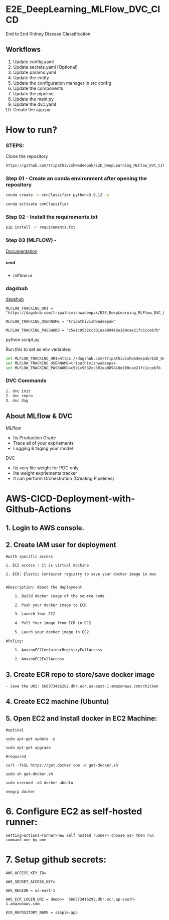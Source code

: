 # E2E_DeepLearning_MLFlow_DVC_CICD
End to End Kidney Disease Classification

## Workflows
1. Update config.yaml
2. Update secrets.yaml [Optional]
3. Update params.yaml
4. Update the entity
5. Update the configuration manager in src config
6. Update the components
7. Update the pipeline
8. Update the main.py
9. Update the dvc.yaml
10. Create the app.py

# How to run?

### STEPS:
Clone the repository

```bash
https://github.com/tripathivishwadeepak/E2E_DeepLearning_MLFlow_DVC_CICD
```

### Step 01 - Create an conda environment after opening the repository

```bash
conda create -n cnnClassifier python=3.9.12 -y
````

```bash
conda activate cnnClassifier
```

### Step 02 - Install the requirements.txt 

```bash
pip install -r requirements.txt
```
### Step 03 (MLFLOW) -
[Documentation](https://mlflow.org/docs/latest/index.html)

##### cmd
- mlflow ui

### dagshub
[dagshub](https://dagshub.com/)

```
MLFLOW_TRACKING_URI =
"https://dagshub.com/tripathivishwadeepak/E2E_DeepLearning_MLFlow_DVC_CICD.mlflow"
```
```
MLFLOW_TRACKING_USERNAME = "tripathivishwadeepak"
```
```
MLFLOW_TRACKING_PASSWORD = "c5e1c9532cc301ea889416e189cae21fc1cceb7b"
```
python script.py

Run this to set as env variables:
```bash
set MLFLOW_TRACKING_URI=https://dagshub.com/tripathivishwadeepak/E2E_DeepLearning_MLFlow_DVC_CICD.mlflow
set MLFLOW_TRACKING_USERNAME=tripathivishwadeepak
set MLFLOW_TRACKING_PASSWORD=c5e1c9532cc301ea889416e189cae21fc1cceb7b
```

### DVC Commands
```bash
1. dvc init
2. dvc repro
3. dvc dag
```


## About MLflow & DVC

MLflow

 - Its Production Grade
 - Trace all of your expriements
 - Logging & taging your model


DVC 

 - Its very lite weight for POC only
 - lite weight expriements tracker
 - It can perform Orchestration (Creating Pipelines)



# AWS-CICD-Deployment-with-Github-Actions

## 1. Login to AWS console.

## 2. Create IAM user for deployment

	#with specific access

	1. EC2 access : It is virtual machine

	2. ECR: Elastic Container registry to save your docker image in aws


	#Description: About the deployment
```bash
	1. Build docker image of the source code

	2. Push your docker image to ECR

	3. Launch Your EC2 

	4. Pull Your image from ECR in EC2

	5. Lauch your docker image in EC2
```
	#Policy:
```bash
	1. AmazonEC2ContainerRegistryFullAccess

	2. AmazonEC2FullAccess
```
	
## 3. Create ECR repo to store/save docker image
    - Save the URI: 566373416292.dkr.ecr.us-east-1.amazonaws.com/chicken

	
## 4. Create EC2 machine (Ubuntu) 

## 5. Open EC2 and Install docker in EC2 Machine:
	
	
	#optinal

	sudo apt-get update -y

	sudo apt-get upgrade
	
	#required

	curl -fsSL https://get.docker.com -o get-docker.sh

	sudo sh get-docker.sh

	sudo usermod -aG docker ubuntu

	newgrp docker
	
# 6. Configure EC2 as self-hosted runner:
    setting>actions>runner>new self hosted runner> choose os> then run command one by one


# 7. Setup github secrets:

    AWS_ACCESS_KEY_ID=

    AWS_SECRET_ACCESS_KEY=

    AWS_REGION = us-east-1

    AWS_ECR_LOGIN_URI = demo>>  566373416292.dkr.ecr.ap-south-1.amazonaws.com

    ECR_REPOSITORY_NAME = simple-app
